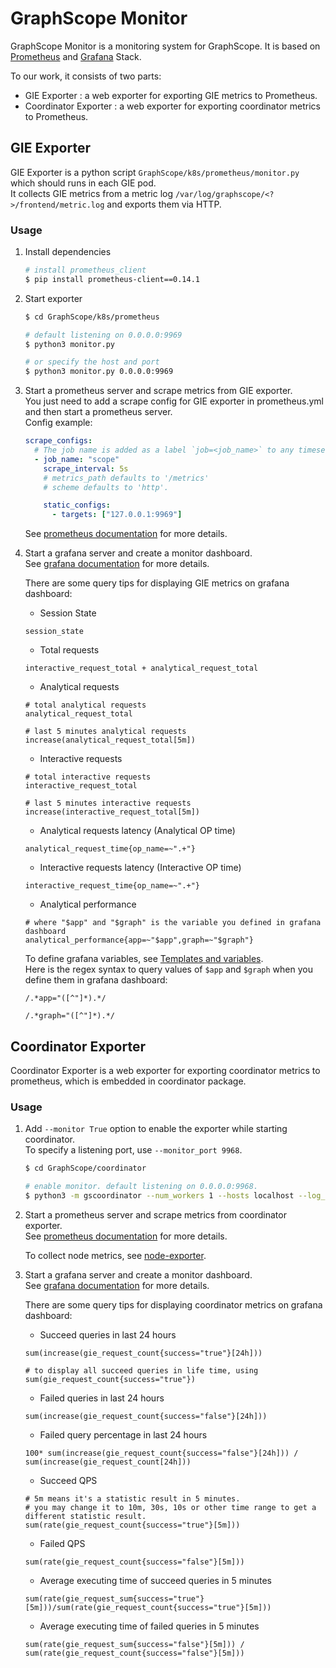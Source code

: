 # GraphScope Monitor
GraphScope Monitor is a monitoring system for GraphScope. It is based on [Prometheus](https://prometheus.io/) and [Grafana](https://grafana.com/) Stack.

To our work, it consists of two parts:   
- GIE Exporter : a web exporter for exporting GIE metrics to Prometheus.
- Coordinator Exporter : a web exporter for exporting coordinator metrics to Prometheus.


## GIE Exporter
GIE Exporter is a python script `GraphScope/k8s/prometheus/monitor.py` which should runs in each GIE pod.  
It collects GIE metrics from a metric log `/var/log/graphscope/<?>/frontend/metric.log` and exports them via HTTP.  

### Usage
1. Install dependencies  
   ```bash
   # install prometheus_client
   $ pip install prometheus-client==0.14.1
   ```
2. Start exporter  
   ```bash
   $ cd GraphScope/k8s/prometheus
   
   # default listening on 0.0.0.0:9969
   $ python3 monitor.py
   
   # or specify the host and port
   $ python3 monitor.py 0.0.0.0:9969
   ```
3. Start a prometheus server and scrape metrics from GIE exporter.  
   You just need to add a scrape config for GIE exporter in prometheus.yml and then start a prometheus server.  
   Config example:  
   ```yaml
   scrape_configs:
     # The job name is added as a label `job=<job_name>` to any timeseries scraped from this config.
     - job_name: "scope"
       scrape_interval: 5s
       # metrics_path defaults to '/metrics'
       # scheme defaults to 'http'.
   
       static_configs:
         - targets: ["127.0.0.1:9969"]
   ```
   
   See [prometheus documentation](https://prometheus.io/docs/introduction/first_steps/) for more details.  

4. Start a grafana server and create a monitor dashboard.  
   See [grafana documentation](https://grafana.com/docs/grafana/v9.0/getting-started/get-started-grafana-prometheus/) for more details.  

   There are some query tips for displaying GIE metrics on grafana dashboard:  
   - Session State  
   ```promql
   session_state
   ```
   - Total requests  
   ```promql
   interactive_request_total + analytical_request_total
   ```
   - Analytical requests  
   ```promql
   # total analytical requests
   analytical_request_total
   
   # last 5 minutes analytical requests
   increase(analytical_request_total[5m])
   ```
   - Interactive requests  
   ```promql
   # total interactive requests
   interactive_request_total
   
   # last 5 minutes interactive requests  
   increase(interactive_request_total[5m])
   ```
   - Analytical requests latency (Analytical OP time)  
   ```promql
   analytical_request_time{op_name=~".+"}
   ```
   - Interactive requests latency (Interactive OP time)  
   ```promql
   interactive_request_time{op_name=~".+"}
   ```
   - Analytical performance  
   ```promql
   # where "$app" and "$graph" is the variable you defined in grafana dashboard
   analytical_performance{app=~"$app",graph=~"$graph"}
   ```
   To define grafana variables, see [Templates and variables](https://grafana.com/docs/grafana/v9.0/variables/).  
   Here is the regex syntax to query values of `$app` and `$graph` when you define them in grafana dashboard:  
   
   ```
   /.*app="([^"]*).*/
   
   /.*graph="([^"]*).*/
   ```
   
## Coordinator Exporter
Coordinator Exporter is a web exporter for exporting coordinator metrics to prometheus, which is embedded in coordinator package.  

### Usage
1. Add `--monitor True`  option to enable the exporter while starting coordinator.  
   To specify a listening port, use `--monitor_port 9968`.   
   
   ```bash 
   $ cd GraphScope/coordinator
   
   # enable monitor. default listening on 0.0.0.0:9968.
   $ python3 -m gscoordinator --num_workers 1 --hosts localhost --log_level INFO --timeout_seconds 600 --port 50254 --cluster_type hosts --instance_id svuifn --vineyard_shared_mem 4G --monitor True --monitor_port 9968
   ```
2. Start a prometheus server and scrape metrics from coordinator exporter.  
   See [prometheus documentation](https://prometheus.io/docs/introduction/first_steps/) for more details.  

   To collect node metrics, see [node-exporter](https://prometheus.io/docs/guides/node-exporter/).  

3. Start a grafana server and create a monitor dashboard.  
   See [grafana documentation](https://grafana.com/docs/grafana/v9.0/getting-started/get-started-grafana-prometheus/) for more details.  

   There are some query tips for displaying coordinator metrics on grafana dashboard:   
   - Succeed queries in last 24 hours  
   ```promql
   sum(increase(gie_request_count{success="true"}[24h]))
   
   # to display all succeed queries in life time, using
   sum(gie_request_count{success="true"})
   ```
   - Failed queries in last 24 hours  
   ```promql
   sum(increase(gie_request_count{success="false"}[24h]))
   ```
   - Failed query percentage in last 24 hours  
   ```promql
   100* sum(increase(gie_request_count{success="false"}[24h])) / sum(increase(gie_request_count[24h]))
   ```
   - Succeed QPS
   ```promql
   # 5m means it's a statistic result in 5 minutes.
   # you may change it to 10m, 30s, 10s or other time range to get a different statistic result.  
   sum(rate(gie_request_count{success="true"}[5m])) 
   ```
   - Failed QPS
   ```promql
   sum(rate(gie_request_count{success="false"}[5m]))
   ```
   - Average executing time of succeed queries in 5 minutes
   ```promql
   sum(rate(gie_request_sum{success="true"}[5m]))/sum(rate(gie_request_count{success="true"}[5m]))
   ```
   - Average executing time of failed queries in 5 minutes
   ```promql
   sum(rate(gie_request_sum{success="false"}[5m])) / sum(rate(gie_request_count{success="false"}[5m]))
   ```